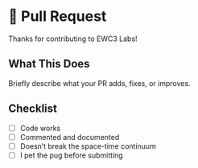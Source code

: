 # 🧪 Pull Request

Thanks for contributing to EWC3 Labs!

## What This Does
Briefly describe what your PR adds, fixes, or improves.

## Checklist
- [ ] Code works
- [ ] Commented and documented
- [ ] Doesn’t break the space-time continuum
- [ ] I pet the pug before submitting

